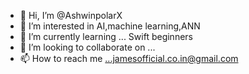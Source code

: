 - 👋 Hi, I’m @AshwinpolarX
- 👀 I’m interested in AI,machine learning,ANN
- 🌱 I’m currently learning ... Swift beginners 
- 💞️ I’m looking to collaborate on ...
- 📫 How to reach me ...jamesofficial.co.in@gmail.com 

<!---
AshwinpolarX/AshwinpolarX is a ✨ special ✨ repository because its `README.md` (this file) appears on your GitHub profile.
You can click the Preview link to take a look at your changes.
--->
